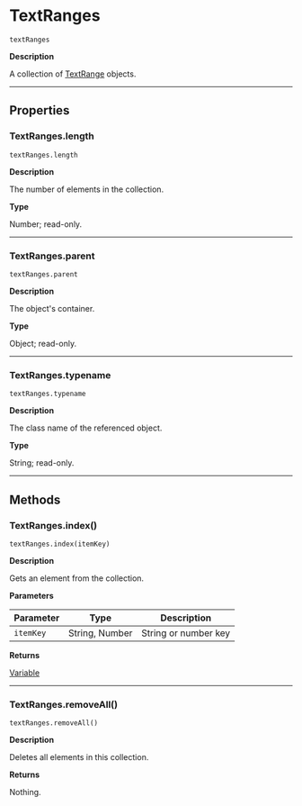 # TextRanges

`textRanges`

**Description**

A collection of [TextRange](./TextRange.md) objects.

---

## Properties

### TextRanges.length

`textRanges.length`

**Description**

The number of elements in the collection.

**Type**

Number; read-only.

---

### TextRanges.parent

`textRanges.parent`

**Description**

The object's container.

**Type**

Object; read-only.

---

### TextRanges.typename

`textRanges.typename`

**Description**

The class name of the referenced object.

**Type**

String; read-only.

---

## Methods

### TextRanges.index()

`textRanges.index(itemKey)`

**Description**

Gets an element from the collection.

**Parameters**

| Parameter   | Type           | Description          |
|-------------|----------------|----------------------|
| `itemKey`   | String, Number | String or number key |

**Returns**

[Variable](./Variable.md)

---

### TextRanges.removeAll()

`textRanges.removeAll()`

**Description**

Deletes all elements in this collection.

**Returns**

Nothing.
